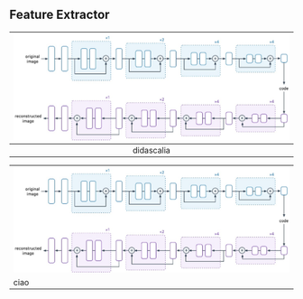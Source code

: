 ## Feature Extractor

|![](https://github.com/FabioLanzi/PyNowCast/blob/master/resources/nowcast_fx.jpg)   |
|:----:|
|didascalia   |



<table>
  <tr>
    <td> <img src="https://github.com/FabioLanzi/PyNowCast/blob/master/resources/nowcast_fx.jpg"></td>
   </tr> 
   <tr>
      <td>ciao</td>
  </td>
  </tr>
</table>
